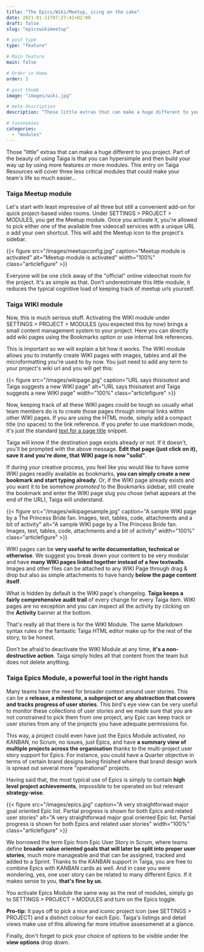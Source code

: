 ```yaml
---
title: "The Epics/Wiki/Meetup, icing on the cake"
date: 2021-01-11T07:27:41+02:00
draft: false
slug: "epicswikimeetup"

# post type
type: "feature"

# Main feature
main: false

# Order in Home
order: 3

# post thumb
image: "images/wiki.jpg"

# meta description
description: "Those little extras that can make a huge different to you project"

# taxonomies
categories:
  - "modules"
---
```


Those "little" extras that can make a huge different to you project. Part of the beauty of using Taiga is that you can hypersimple and then build your way up by using more features or more modules. This entry on Taiga Resources will cover three less critical modules that could make your team's life so much easier...

### Taiga Meetup module

Let's start with least impressive of all three but still a convenient add-on for quick project-based video rooms. Under SETTINGS > PROJECT > MODULES, you get the Meetup module. Once you activate it, you're allowed to pick either one of the available free videocall services with a unique URL o add your own shortcut. This will add the Meetup icon to the project's sidebar.  

{{< figure src="/images/meetupconfig.jpg" caption="Meetup module is activated" alt="Meetup module is activated" width="100%" class="articlefigure" >}}

Everyone will be one click away of the "official" online videochat room for the project. It's as simple as that. Don't underestimate this little module, it reduces the typical cognitive load of keeping track of meetup urls yourself.

### Taiga WIKI module

Now, this is much serious stuff. Activating the WIKI module under SETTINGS > PROJECT > MODULES (you expected this by now) brings a small content management system to your project. Here you can directly add wiki pages using the Bookmarks option or use internal link references.

This is important so we will explain a bit how it works. The WIKI module allows you to instantly create WIKI pages with images, tables and all the microformatting you're used to by now. You just need to add any term to your project's wiki url and you will get this:

{{< figure src="/images/wikipage.jpg" caption="URL says *thisisatest* and Taiga suggests a new WIKI page" alt="URL says thisisatest and Taiga suggests a new WIKI page" width="100%" class="articlefigure" >}}

Now, keeping track of all these WIKI pages could be tough so usually what team members do is to create those pages through internal links within other WIKI pages. If you are using the HTML mode, simply add a compact title (no spaces) to the link reference. If you prefer to use markdown mode, it's just the standard [text for a page title](pageslug) snippet.

Taiga will know if the destination page exists already or not. If it doesn't, you'll be prompted with the above message. **Edit that page (just click on it), save it and you're done, that WIKI page is now "solid"**.

If during your creative process, you feel like you would like to have some WIKI pages readily available as bookmarks, **you can simply create a new bookmark and start typing already**. Or, if the WIKI page already exists and you want it to be somehow *promoted* to the Bookmarks sidebar, still create the bookmark and enter the WIKI page slug you chose (what appears at the end of the URL), Taiga will understand.

{{< figure src="/images/wikipagesample.jpg" caption="A sample WIKI page by a The Princess Bride fan. Images, text, tables, code, attachments and a bit of activity" alt="A sample WIKI page by a The Princess Bride fan. Images, text, tables, code, attachments and a bit of activity" width="100%" class="articlefigure" >}}


WIKI pages can be **very useful to write documentation, technical or otherwise**. We suggest you break down your content to be very modular and have **many WIKI pages linked together instead of a few textwalls**. Images and other files can be attached to any WIKI Page through drag & drop but also as simple attachments to have handy **below the page content itself**.

What is hidden by default is the WIKI page's changelog. **Taiga keeps a fairly comprehensive audit trail** of every change for every Taiga item. WIKI pages are no exception and you can inspect all the activity by clicking on the **Activity** banner at the bottom.

That's really all that there is for the WIKI Module. The same Markdown syntax rules or the fantastic Taiga HTML editor make up for the rest of the story, to be honest.

Don't be afraid to deactivate the WIKI Module at any time, **it's a non-destructive action**. Taiga simply hides all that content from the team but does not delete anything.

### Taiga Epics Module, a powerful tool in the right hands

Many teams have the need for broader context around user stories. This can be a **release, a milestone, a subproject or any abstraction that covers and tracks progress of user stories**. This bird's eye view can be very useful to monitor these collections of user stories and we made sure that you are not constrained to pick them from one project, any Epic can keep track or user stories from any of the projects you have adequate permissions for.

This way, a project could even have just the Epics Module activated, no KANBAN, no Scrum, no issues, just Epics, and have **a summary view of multiple projects across the organisation** thanks to the multi-project user story support for Epics. For instance, you could have a Quarter objective in terms of certain brand designs being finished where that brand design work is spread out several more "operational" projects. 

Having said that, the most typical use of Epics is simply to contain **high level project achievements**, impossible to be operated on but relevant **strategy-wise**.

{{< figure src="/images/epics.jpg" caption="A very straightforwad major goal oriented Epic list. Partial progress is shown for both Epics and related user stories" alt="A very straightforwad major goal oriented Epic list. Partial progress is shown for both Epics and related user stories" width="100%" class="articlefigure" >}}

We borrowed the term Epic from Epic User Story in Scrum, where teams define **broader value oriented goals that will later be split into proper user stories**, much more manageable and that can be assigned, tracked and added to a Sprint. Thanks to the KANBAN support in Taiga, you are free to combine Epics with KANBAN cards as well. And in case you were wondering, yes, one user story can be related to many different Epics. If it makes sense to you, **that's fine by us**.

You activate Epics Module the same way as the rest of modules, simply go to SETTINGS > PROJECT > MODULES and turn on the Epics toggle.

**Pro-tip:** It pays off to pick a nice and iconic project icon (see SETTINGS > PROJECT) and a distinct colour for each Epic. Taiga's listings and detail views make use of this allowing far more intuitive assessmenet at a glance.

Finally, don't forget to pick your choice of options to be visible under the **view options** drop down.

